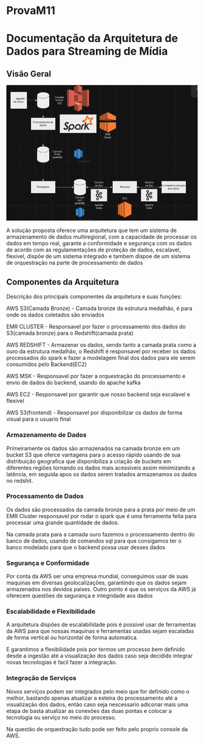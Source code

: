 # ProvaM11

# Documentação da Arquitetura de Dados para Streaming de Mídia

## Visão Geral

<img src="./image.png"> </img>

A solução proposta oferece uma arquitetura que tem um sistema de armazenamento de dados multiregional, com a capacidade de processar os dados em tempo real, garante a conformidade e segurança com os dados de acordo com as regulamentações de proteção de dados, escalavel, flexivel, dispõe de um sistema integrado e tambem dispoe de um sistema de orquestração na parte de processamento de dados

## Componentes da Arquitetura

Descrição dos principais componentes da arquitetura e suas funções:

AWS S3(Camada Bronze) - Camada bronze da estrutura medalhão, é para onde os dados coletados são enviados

EMR CLUSTER - Responsavel por fazer o processamento dos dados do S3(camada bronze) para o Redshift(camada prata)

AWS REDSHIFT - Armazenar os dados, sendo tanto a camada prata como a ouro da estrutura medalhão, o Redshift é responsavel por receber os dados processados do spark e fazer a modelagem final dos dados para ele serem consumidos pelo Backend(EC2)

AWS MSK - Responsavel por fazer a orquestração do processamento e envio de dados do backend, usando do apache kafka

AWS EC2 - Responsavel por garantir que nosso backend seja escalavel e flexivel

AWS S3(frontend) - Responsavel por disponibilizar os dados de forma visual para o usuario final

### Armazenamento de Dados

Primeiramente os dados são armazenados na camada bronze em um bucket S3 que oferce vantagens para o acesso rápido usando de sua distribuição geografica que disponibiliza a criação de buckets em diferentes regiões tornando os dados mais acessíveis assim minimizando a latência, em seguida apos os dados serem tratados armazenamos os dados no redshit.

### Processamento de Dados

Os dados são processados da camada bronze para a prata por meio de um EMR Cluster responsavel por rodar o spark que é uma ferramenta feita para processar uma grande quantidade de dados.

Na camada prata para a camada ouro fazemos o processamento dentro do banco de dados, usando de comandos sql para que consigamos ter o banco modelado para que o backend possa usar desses dados


### Segurança e Conformidade

Por conta da AWS ser uma empresa mundial, conseguimos usar de suas maquinas em diversas geolocalizações, garantindo que os dados sejam armazenados nos devidos paises. Outro ponto é que os serviços da AWS já oferecem questões de segurança e integridade aos dados

### Escalabilidade e Flexibilidade

A arquitetura dispões de escalabilidade pois é possivel usar de ferramentas da AWS para que nossas maquinas e ferramentas usadas sejam escaladas de forma vertical ou horizontal de forma automatica.

E garantimos a flexibilidade pois por termos um processo bem definido desde a ingestão até a visualização dos dados caso seja decidido integrar novas tecnologias é facil fazer a integração.

### Integração de Serviços

Novos serviços podem ser integrados pelo meio que for definido como o melhor, bastando apenas atualizar a esteira do processamento até a visualização dos dados, então caso seja nescessario adiconar mais uma etapa de basta atualizar as conexões das duas pontas e colocar a tecnologia ou serviço no meio do processo.

Na questão de orquestração tudo pode ser feito pelo proprio console da AWS.
